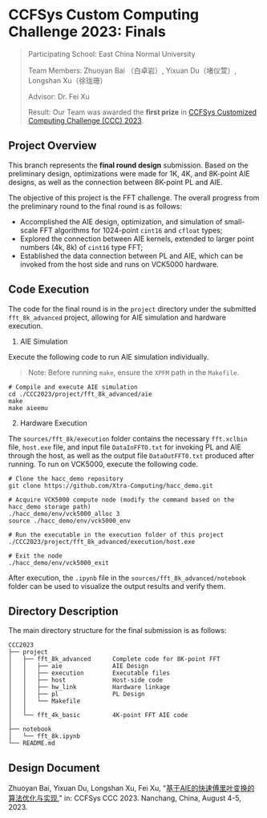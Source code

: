 # CCFSys Custom Computing Challenge 2023: Finals

> Participating School: East China Normal University
>
> Team Members: Zhuoyan Bai （白卓岩）, Yixuan Du（堵仪萱）, Longshan Xu（徐珑珊）
> 
> Advisor: Dr. Fei Xu
>
> Result: Our Team was awarded the **first prize** in [CCFSys Customized Computing Challenge (CCC) 2023](https://ccfsys-ccc.github.io/2023/results/). 

## Project Overview

This branch represents the **final round design** submission. Based on the preliminary design, optimizations were made for 1K, 4K, and 8K-point AIE designs, as well as the connection between 8K-point PL and AIE.

The objective of this project is the FFT challenge. The overall progress from the preliminary round to the final round is as follows:

- Accomplished the AIE design, optimization, and simulation of small-scale FFT algorithms for 1024-point `cint16` and `cfloat` types;
- Explored the connection between AIE kernels, extended to larger point numbers (4k, 8k) of `cint16` type FFT;
- Established the data connection between PL and AIE, which can be invoked from the host side and runs on VCK5000 hardware.

## Code Execution
The code for the final round is in the `project` directory under the submitted `fft_8k_advanced` project, allowing for AIE simulation and hardware execution.

1. AIE Simulation

Execute the following code to run AIE simulation individually.
> Note: Before running `make`, ensure the `XPFM` path in the `Makefile`.

```shell
# Compile and execute AIE simulation
cd ./CCC2023/project/fft_8k_advanced/aie
make
make aieemu
```

2. Hardware Execution

The `sources/fft_8k/execution` folder contains the necessary `fft.xclbin` file, `host.exe` file, and input file `DataInFFTO.txt` for invoking PL and AIE through the host, as well as the output file `DataOutFFT0.txt` produced after running. To run on VCK5000, execute the following code.

```shell
# Clone the hacc_demo repository
git clone https://github.com/Xtra-Computing/hacc_demo.git

# Acquire VCK5000 compute node (modify the command based on the hacc_demo storage path)
./hacc_demo/env/vck5000_alloc 3
source ./hacc_demo/env/vck5000_env

# Run the executable in the execution folder of this project
./CCC2023/project/fft_8k_advanced/execution/host.exe

# Exit the node
./hacc_demo/env/vck5000_exit
```

After execution, the `.ipynb` file in the `sources/fft_8k_advanced/notebook` folder can be used to visualize the output results and verify them.

## Directory Description
The main directory structure for the final submission is as follows:

```
CCC2023
├── project
│   ├── fft_8k_advanced      Complete code for 8K-point FFT
│   │   ├── aie              AIE Design
│   │   ├── execution        Executable files
│   │   ├── host             Host-side code
│   │   ├── hw_link          Hardware linkage
│   │   ├── pl               PL Design
│   │   └── Makefile
│   │
│   └── fft_4k_basic         4K-point FFT AIE code
│
├── notebook
│   └── fft_8k.ipynb
└── README.md
```

## Design Document

Zhuoyan Bai, Yixuan Du, Longshan Xu, Fei Xu, "[基于AIE的快速傅里叶变换的算法优化与实现](https://github.com/icloud-ecnu/CCC2023/blob/main/pdf/CCFSys_CCC_2023.pdf)," in: CCFSys CCC 2023. Nanchang, China, August 4-5, 2023.

